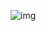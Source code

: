 ![img](./https://chat.openai.com/g/g-2fkFE8rbu-dall-e/c/37cb132a-d711-4fa7-8f29-eed6c35bb3f2](https://github.com/JayeShen/JayeShen/blob/main/DALL%C2%B7E%202024-01-05%2000.21.43%20-%20Design%20a%20banner%20inspired%20by%20a%20'hacker's%20lair'%20theme%2C%20resembling%20the%20aesthetic%20of%20'The%20Matrix'%20movie%20with%20a%20digital%2C%20cyberpunk%20feel.%20The%20image%20should%20f.png)https://github.com/JayeShen/JayeShen/blob/main/DALL%C2%B7E%202024-01-05%2000.21.43%20-%20Design%20a%20banner%20inspired%20by%20a%20'hacker's%20lair'%20theme%2C%20resembling%20the%20aesthetic%20of%20'The%20Matrix'%20movie%20with%20a%20digital%2C%20cyberpunk%20feel.%20The%20image%20should%20f.png)
